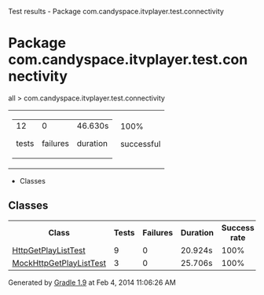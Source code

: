 Test results - Package com.candyspace.itvplayer.test.connectivity

# Package com.candyspace.itvplayer.test.connectivity #

all > com.candyspace.itvplayer.test.connectivity

<table> 
 <tbody>
  <tr> 
   <td> 
    <div> 
     <table> 
      <tbody>
       <tr> 
        <td> 
         <div> 
          <div>
           12
          </div> 
          <p>tests</p> 
         </div> </td> 
        <td> 
         <div> 
          <div>
           0
          </div> 
          <p>failures</p> 
         </div> </td> 
        <td> 
         <div> 
          <div>
           46.630s
          </div> 
          <p>duration</p> 
         </div> </td> 
       </tr> 
      </tbody>
     </table> 
    </div> </td> 
   <td> 
    <div> 
     <div>
      100%
     </div> 
     <p>successful</p> 
    </div> </td> 
  </tr> 
 </tbody>
</table>

 *  Classes

## Classes ##

<table> 
 <tbody>
  <tr> 
   <th>Class</th> 
   <th>Tests</th> 
   <th>Failures</th> 
   <th>Duration</th> 
   <th>Success rate</th> 
  </tr>  
  <tr> 
   <td> <a href="com.candyspace.itvplayer.test.connectivity.HttpGetPlayListTest.md">HttpGetPlayListTest</a> </td> 
   <td>9</td> 
   <td>0</td> 
   <td>20.924s</td> 
   <td>100%</td> 
  </tr> 
  <tr> 
   <td> <a href="com.candyspace.itvplayer.test.connectivity.MockHttpGetPlayListTest.md">MockHttpGetPlayListTest</a> </td> 
   <td>3</td> 
   <td>0</td> 
   <td>25.706s</td> 
   <td>100%</td> 
  </tr> 
 </tbody>
</table>

Generated by [Gradle 1.9][] at Feb 4, 2014 11:06:26 AM


[Gradle 1.9]: http://www.gradle.org